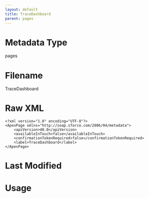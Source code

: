 ```yaml
---
layout: default
title: TraceDashboard
parent: pages
---
```

# Metadata Type
pages


# Filename 
TraceDashboard


# Raw XML
```
<?xml version="1.0" encoding="UTF-8"?>
<ApexPage xmlns="http://soap.sforce.com/2006/04/metadata">
    <apiVersion>48.0</apiVersion>
    <availableInTouch>false</availableInTouch>
    <confirmationTokenRequired>false</confirmationTokenRequired>
    <label>TraceDashboard</label>
</ApexPage>
```


# Last Modified


# Usage
